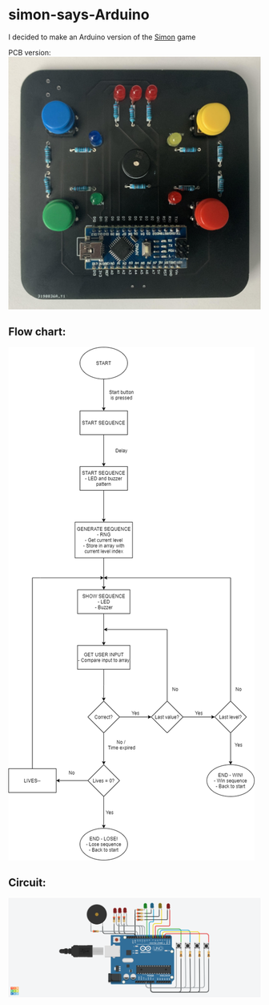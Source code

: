 # simon-says-Arduino

I decided to make an Arduino version of the [Simon](https://www.youtube.com/watch?v=1Yqj76Q4jJ4) game  

PCB version:
![Simon PCB](https://github.com/igmen-j/simon-says-Arduino/blob/master/simon.jpg) 

## Flow chart:
![Simon Flowchart](https://github.com/igmen-j/simon-says-Arduino/blob/master/Simon%20Says%20Flowchart.png)  

## Circuit:
![Circuit Diagram](https://github.com/igmen-j/simon-says-Arduino/blob/master/Circuit.png)

